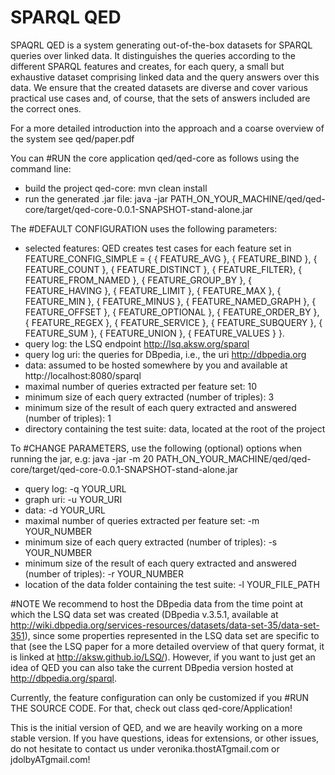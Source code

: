 # SPARQL QED

SPAQRL QED is a system generating out-of-the-box datasets for SPARQL queries over linked data. It distinguishes the queries according to the different SPARQL features and creates, for each query, a small but exhaustive dataset comprising linked data and the query answers over this data. We ensure that the created datasets are diverse and cover various practical use cases and, of course, that the sets of answers included are the correct ones.

For a more detailed introduction into the approach and a coarse overview of the system see qed/paper.pdf

You can #RUN the core application qed/qed-core as follows using the command line:
- build the project qed-core: mvn clean install
- run the generated .jar file: java -jar PATH_ON_YOUR_MACHINE/qed/qed-core/target/qed-core-0.0.1-SNAPSHOT-stand-alone.jar

The #DEFAULT CONFIGURATION uses the following parameters:
- selected features: 
QED creates test cases for each feature set in 
FEATURE_CONFIG_SIMPLE = {
	{ FEATURE_AVG },
	{ FEATURE_BIND },
	{ FEATURE_COUNT },
	{ FEATURE_DISTINCT },
	{ FEATURE_FILTER},
	{ FEATURE_FROM_NAMED },
	{ FEATURE_GROUP_BY },
	{ FEATURE_HAVING },
	{ FEATURE_LIMIT },
	{ FEATURE_MAX },
	{ FEATURE_MIN },
	{ FEATURE_MINUS },
	{ FEATURE_NAMED_GRAPH },
	{ FEATURE_OFFSET },
	{ FEATURE_OPTIONAL },
	{ FEATURE_ORDER_BY },
	{ FEATURE_REGEX },
	{ FEATURE_SERVICE },
	{ FEATURE_SUBQUERY },
	{ FEATURE_SUM },
	{ FEATURE_UNION },
	{ FEATURE_VALUES }
	}.
- query log: the LSQ endpoint http://lsq.aksw.org/sparql
- query log uri: the queries for DBpedia, i.e., the uri http://dbpedia.org
- data: assumed to be hosted somewhere by you and available at http://localhost:8080/sparql
- maximal number of queries extracted per feature set: 10
- minimum size of each query extracted (number of triples): 3
- minimum size of the result of each query extracted and answered (number of triples): 1
- directory containing the test suite: data, located at the root of the project

To #CHANGE PARAMETERS, use the following (optional) options when running the jar, e.g: java -jar -m 20 PATH_ON_YOUR_MACHINE/qed/qed-core/target/qed-core-0.0.1-SNAPSHOT-stand-alone.jar
- query log: -q YOUR_URL
- graph uri: -u YOUR_URI
- data: -d YOUR_URL
- maximal number of queries extracted per feature set: -m YOUR_NUMBER
- minimum size of each query extracted (number of triples): -s YOUR_NUMBER
- minimum size of the result of each query extracted and answered (number of triples): -r YOUR_NUMBER
- location of the data folder containing the test suite: -l YOUR_FILE_PATH


#NOTE
We recommend to host the DBpedia data from the time point at which the LSQ data set was created (DBpedia
v.3.5.1, available at http://wiki.dbpedia.org/services-resources/datasets/data-set-35/data-set-351), since some properties represented in the LSQ data set are specific to that (see the LSQ paper for a more detailed overview of that query format, it is linked at http://aksw.github.io/LSQ/). However, if you want to just get an idea of QED you can also take the current DBpedia version hosted at http://dbpedia.org/sparql.

Currently, the feature configuration can only be customized if you #RUN THE SOURCE CODE. For that, check out class qed-core/Application!

This is the initial version of QED, and we are heavily working on a more stable version. If you have questions, ideas for extensions, or other issues, do not hesitate to contact us under veronika.thostATgmail.com or jdolbyATgmail.com!



